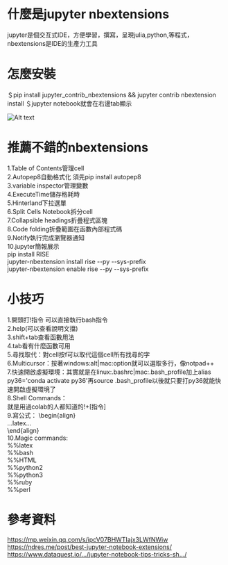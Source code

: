 # 什麼是jupyter nbextensions 
jupyter是個交互式IDE，方便學習，撰寫，呈現julia,python,等程式，nbextensions是IDE的生產力工具  

# 怎麼安裝  
＄pip install jupyter_contrib_nbextensions && jupyter contrib nbextension install 
＄jupyter notebook就會在右邊tab顯示  

 ![Alt text](/path/to/img.jpg "Optional title")

# 推薦不錯的nbextensions  
1.Table of Contents管理cell  
2.Autopep8自動格式化 須先pip install autopep8  
3.variable inspector管理變數  
4.ExecuteTime儲存格耗時  
5.Hinterland下拉選單  
6.Split Cells Notebook拆分cell  
7.Collapsible headings折疊程式區塊  
8.Code folding折疊範圍在函數內部程式碼  
9.Notify執行完成瀏覽器通知  
10.jupyter簡報展示  
pip install RISE  
jupyter-nbextension install rise --py --sys-prefix  
jupyter-nbextension enable rise --py --sys-prefix  

# 小技巧  
1.開頭打!指令 可以直接執行bash指令  
2.help(可以查看說明文擋)  
3.shift+tab查看函數用法  
4.tab看有什麼函數可用  
5.尋找取代：對cell按f可以取代這個cell所有找尋的字  
6.Multicursor：按著windows:alt|mac:option就可以選取多行，像notpad++  
7.快速開啟虛擬環境：其實就是在linux:.bashrc|mac:.bash_profile加上alias py36='conda activate py36'再source .bash_profile以後就只要打py36就能快速開啟虛擬環境了  
8.Shell Commands：  
就是用過colab的人都知道的!+[指令]  
9.寫公式：
\begin{align}  
...latex...  
\end{align}  
10.Magic commands:  
%%latex  
%%bash  
%%HTML  
%%python2  
%%python3  
%%ruby  
%%perl  

# 參考資料  
https://mp.weixin.qq.com/s/ipcV07BHWTIajx3LWfNWiw  
https://ndres.me/post/best-jupyter-notebook-extensions/  
https://www.dataquest.io/…/jupyter-notebook-tips-tricks-sh…/  

